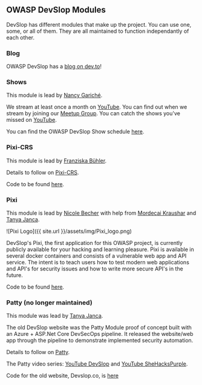 ## OWASP DevSlop Modules

DevSlop has different modules that make up the project.  You can use one, some, or all of them.  They are all maintained to function independantly of each other.

### Blog

OWASP DevSlop has a [blog on dev.to](https://dev.to/DevSlop/)!


### Shows

This module is lead by [Nancy Gariché](team.md#nancy-gariché).

We stream at least once a month on [YouTube](https://www.youtube.com/c/OWASPDevSlop). You can find out when we stream by joining our [Meetup Group](https://www.meetup.com/OWASP-DevSlop-Project).
You can catch the shows you've missed on [YouTube](https://www.youtube.com/c/OWASPDevSlop).

You can find the OWASP DevSlop Show schedule [here](pages/shows-schedule.md).

### Pixi-CRS

This module is lead by [Franziska Bühler](team.md#franziska-bühler).

Details to follow on [Pixi-CRS](pixi_crs.md).

Code to be found [here](https://github.com/DevSlop/pixi-crs).


### Pixi 

This module is lead by [Nicole Becher](team.md#nicole-becher) with help from [Mordecai Kraushar](team.md#project-contributors) and [Tanya Janca](team.md#tanya-janca).

![Pixi Logo]({{ site.url }}/assets/img/Pixi_logo.png)

DevSlop's Pixi, the first application for this OWASP project, is currently publicly available for your hacking and learning pleasure. Pixi is available in several docker containers and consists of a vulnerable web app and API service.  The intent is to teach users how to test modern web applications and API's for security issues and how to write more secure API's in the future. 

Code to be found [here](https://github.com/DevSlop/Pixi).


### Patty (no longer maintained)

This module was lead by [Tanya Janca](team.md#tanya-janca).

The old DevSlop website was the Patty Module proof of concept built with an Azure + ASP.Net Core DevSecOps pipeline. It released the website/web app through the pipeline to demonstrate implemented security automation.

Details to follow on [Patty](patty.md).

The Patty video series: [YouTube DevSlop](https://www.youtube.com/channel/UCSmjcWvgVBqF3x_7e5rfe3A) and [YouTube SheHacksPurple](https://www.youtube.com/channel/UCyxbNw11fMUgoR3XpVYVPIQ).

Code for the old website, Devslop.co, is [here](https://github.com/DevSlop/DevSlop.co)


